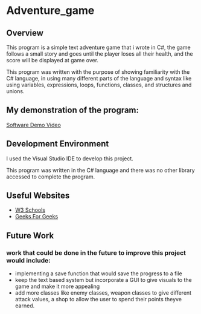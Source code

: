 # Adventure_game
## Overview
This program is a simple text adventure game that i wrote in C#, the game follows a small story and goes until the player loses all their health, and the score will be displayed at game over. 

This program was written with the purpose of showing familiarity with the C# language, in using many different parts of the language and syntax like using variables, expressions, loops, functions, classes, and structures and unions. 

## My demonstration of the program:
[Software Demo Video](http://youtube.link.goes.here)

## Development Environment
I used the Visual Studio IDE to develop this project. 

This program was written in the C# language and there was no other library accessed to complete the program. 
## Useful Websites

- [W3 Schools](https://www.w3schools.com/cs/cs_classes.php)
- [Geeks For Geeks](https://www.geeksforgeeks.org/setting-environment-c-sharp/)

## Future Work
### work that could be done in the future to improve this project would include:
* implementing a save function that would save the progress to a file
* keep the text based system but incorporate a GUI to give visuals to the game and make it more appealing
* add more classes like enemy classes, weapon classes to give different attack values, a shop to allow the user to spend their points theyve earned. 
